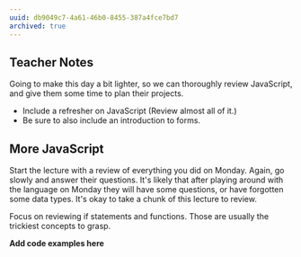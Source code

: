 ```yaml
---
uuid: db9049c7-4a61-46b0-8455-387a4fce7bd7
archived: true
---
```


## Teacher Notes

Going to make this day a bit lighter, so we can thoroughly review JavaScript, and give them some time to plan their projects.

- Include a refresher on JavaScript (Review almost all of it.)
- Be sure to also include an introduction to forms.

## More JavaScript

Start the lecture with a review of everything you did on Monday. Again, go slowly and answer their questions. It's likely that after playing around with the language on Monday they will have some questions, or have forgotten some data types. It's okay to take a chunk of this lecture to review.

Focus on reviewing if statements and functions. Those are usually the trickiest concepts to grasp.

**Add code examples here**
